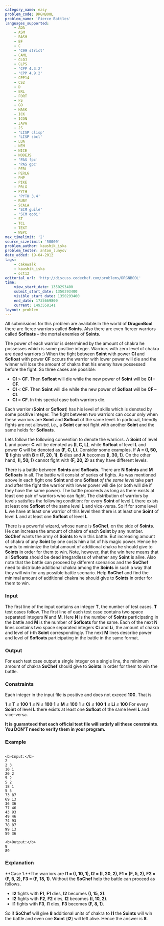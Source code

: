 ```yaml
---
category_name: easy
problem_code: DRGNBOOL
problem_name: 'Fierce Battles'
languages_supported:
    - ADA
    - ASM
    - BASH
    - BF
    - C
    - 'C99 strict'
    - CAML
    - CLOJ
    - CLPS
    - 'CPP 4.3.2'
    - 'CPP 4.9.2'
    - CPP14
    - CS2
    - D
    - ERL
    - FORT
    - FS
    - GO
    - HASK
    - ICK
    - ICON
    - JAVA
    - JS
    - 'LISP clisp'
    - 'LISP sbcl'
    - LUA
    - NEM
    - NICE
    - NODEJS
    - 'PAS fpc'
    - 'PAS gpc'
    - PERL
    - PERL6
    - PHP
    - PIKE
    - PRLG
    - PYTH
    - 'PYTH 3.4'
    - RUBY
    - SCALA
    - 'SCM guile'
    - 'SCM qobi'
    - ST
    - TCL
    - TEXT
    - WSPC
max_timelimit: '2'
source_sizelimit: '50000'
problem_author: kaushik_iska
problem_tester: anton_lunyov
date_added: 19-04-2012
tags:
    - cakewalk
    - kaushik_iska
    - oct12
editorial_url: 'http://discuss.codechef.com/problems/DRGNBOOL'
time:
    view_start_date: 1350293400
    submit_start_date: 1350293400
    visible_start_date: 1350293400
    end_date: 1735669800
    current: 1493558141
layout: problem
---
```

All submissions for this problem are available.In the world of **DragonBool** there are fierce warriors called **Soints**. Also there are even fiercer warriors called **Sofloats** – the mortal enemies of **Soints**.

The power of each warrior is determined by the amount of chakra he possesses which is some positive integer. Warriors with zero level of chakra are dead warriors :) When the fight between **Soint** with power **CI** and **Sofloat** with power **CF** occurs the warrior with lower power will die and the winner will lose the amount of chakra that his enemy have possessed before the fight. So three cases are possible:

- **CI** > **CF**. Then **Sofloat** will die while the new power of **Soint** will be **CI – CF**.
- **CI** < **CF**. Then **Soint** will die while the new power of **Sofloat** will be **CF – CI**.
- **CI** = **CF**. In this special case both warriors die.

Each warrior (**Soint** or **Sofloat**) has his level of skills which is denoted by some positive integer. The fight between two warriors can occur only when these warriors are **Soint** and **Sofloat** of the same level. In particual, friendly fights are not allowed, i.e., a **Soint** cannot fight with another **Soint** and the same holds for **Sofloats**.

Lets follow the following convention to denote the warriors. A **Soint** of level **L** and power **C** will be denoted as **(I, C, L)**, while **Sofloat** of level **L** and power **C** will be denoted as **(F, C, L)**. Consider some examples. If **A = (I, 50, 1)** fights with **B = (F, 20, 1)**, **B** dies and **A** becomes **(I, 30, 1)**. On the other hand, **(I, 50, 1)** cannot fight with **(F, 20, 2)** as they have different levels.

There is a battle between **Soints** and **Sofloats**. There are **N Soints** and **M Sofloats** in all. The battle will consist of series of fights. As was mentioned above in each fight one **Soint** and one **Sofloat** _of the same level_ take part and after the fight the warrior with lower power will die (or both will die if they have the same power). The battle proceeds as long as there exists at least one pair of warriors who can fight. The distribution of warriors by levels satisfies the following condition: for every **Soint** of level **L** there exists at least one **Sofloat** of the same level **L** and vice-versa. So if for some level **L** we have at least one warrior of this level then there is at least one **Soint** of level **L** and at least one **Sofloat** of level **L**.

There is a powerful wizard, whose name is **SoChef**, on the side of **Soints**. He can increase the amount of chakra of each **Soint** by any number. **SoChef** wants the army of **Soints** to win this battle. But increasing amount of chakra of any **Soint** by one costs him a lot of his magic power. Hence he wants to minimize the total amount of additional chakra he should give to **Soints** in order for them to win. Note, however, that the win here means that all **Sofloats** should be dead irregardless of whether any **Soint** is alive. Also note that the battle can proceed by different scenarios and the **SoChef** need to distribute additional chakra among the **Soints** in such a way that they will win for any possible battle scenario. Help **SoChef** and find the minimal amount of additional chakra he should give to **Soints** in order for them to win.

### Input

The first line of the input contains an integer **T**, the number of test cases. **T** test cases follow. The first line of each test case contains two space separated integers **N** and **M**. Here **N** is the number of **Soints**  participating in the battle and **M** is the number of **Sofloats**  for the same. Each of the next **N** lines contains two space separated integers  **Ci** and  **Li**, the amount of chakra and level of **i**-th **Soint** correspondingly. The next **M** lines describe power and level of **Sofloats** participating in the battle in the same format.

### Output

For each test case output a single integer on a single line, the minimum amount of chakra **SoChef** should give to **Soints** in order for them to win the battle.

### Constraints

Each integer in the input file is positive and does not exceed **100**. That is

**1** ≤ **T** ≤ **100**
**1** ≤ **N** ≤ **100**
**1** ≤ **M** ≤ **100**
**1** ≤ **Ci** ≤ **100**
**1** ≤ **Li** ≤ **100**
For every **Soint** of level **L** there exists at least one **Sofloat** of the same level **L** and vice-versa.

**It is guaranteed that each official test file will satisfy all these constraints. You DON'T need to verify them in your program.**

### Example

```

<b>Input:</b>
2
2 3
10 1
20 2
5 2
5 2
18 1
5 5
73 87
69 13
36 36
77 46
43 93
49 46
74 93
78 87
99 13
59 36

<b>Output:</b>
8
89

```
### Explanation

**Case 1.**The warriors are **I1 = (I, 10, 1), I2 = (I, 20, 2), F1 = (F, 5, 2), F2 = (F, 5, 2), F3 = (F, 18, 1)**. Without the **SoChef** help the battle can proceed as follows.

- **I2** fights with **F1**, **F1** dies, **I2** becomes **(I, 15, 2)**.
- **I2** fights with **F2**, **F2** dies, **I2** becomes **(I, 10, 2)**.
- **I1** fights with **F3**, **I1** dies, **F3** becomes **(F, 8, 1)**.

So if **SoChef** will give **8** additional units of chakra to **I1** the **Soints** will win the battle and even one **Soint** (**I2**) will left alive. Hence the answer is **8**.